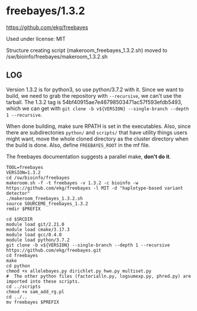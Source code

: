 freebayes/1.3.2
========================

<https://github.com/ekg/freebayes>

Used under license:
MIT

Structure creating script (makeroom_freebayes_1.3.2.sh) moved to /sw/bioinfo/freebayes/makeroom_1.3.2.sh

LOG
---

Version 1.3.2 is for python3, so use python/3.7.2 with it.  Since we want to
build, we need to grab the repository with `--recursive`, we can't use the
tarball.  The 1.3.2 tag is 54bf40915ae7e46798503471ac57f593efdb5493, which we 
can get with `git clone -b v${VERSION} --single-branch --depth 1 --recursive`.

When done building, make sure RPATH is set in the executables.  Also, since there
are subdirectories `python/` and `scripts/` that have utility things users might 
want, move the whole cloned directory as the cluster directory when the build is
done.  Also, define `FREEBAYES_ROOT` in the mf file.


The freebayes documentation suggests a parallel make, **don't do it**.


    TOOL=freebayes
    VERSION=1.3.2
    cd /sw/bioinfo/freebayes
    makeroom.sh -f -t freebayes -v 1.3.2 -c bioinfo -w https://github.com/ekg/freebayes -l MIT -d "haplotype-based variant detector" 
    ./makeroom_freebayes_1.3.2.sh 
    source SOURCEME_freebayes_1.3.2 
    rmdir $PREFIX

    cd $SRCDIR
    module load git/2.21.0
    module load cmake/3.17.3
    module load gcc/8.4.0
    module load python/3.7.2
    git clone -b v${VERSION} --single-branch --depth 1 --recursive https://github.com/ekg/freebayes.git
    cd freebayes
    make
    cd python
    chmod +x allelebayes.py dirichlet.py hwe.py multiset.py
    #  The other python files (factorialln.py, logsumexp.py, phred.py) are imported into these scripts.
    cd ../scripts
    chmod +x sam_add_rg.pl
    cd ../..
    mv freebayes $PREFIX

